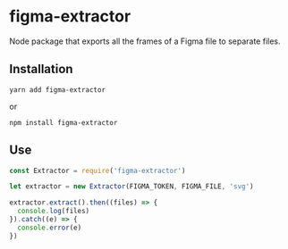 # figma-extractor

Node package that exports  all the frames of a Figma file to separate files.


## Installation

  `yarn add figma-extractor`

  or

  `npm install figma-extractor`

## Use

```js
const Extractor = require('figma-extractor')

let extractor = new Extractor(FIGMA_TOKEN, FIGMA_FILE, 'svg')

extractor.extract().then((files) => {
  console.log(files)
}).catch((e) => {
  console.error(e)
})
```

